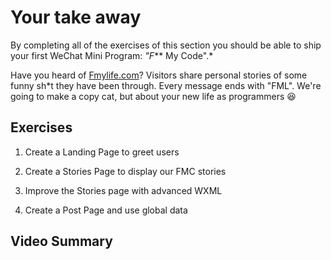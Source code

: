 # Your take away

By completing all of the exercises of this section you should be able to ship your first WeChat Mini Program: *"F*** My Code".*

Have you heard of [Fmylife.com](https://fmylife.com/)? Visitors share personal stories of some funny sh*t they have been through. Every message ends with "FML". We're going to make a copy cat, but about your new life as programmers 😆

## Exercises

1. Create a Landing Page to greet users

2. Create a Stories Page to display our FMC stories

3. Improve the Stories page with advanced WXML

4. Create a Post Page and use global data

## Video Summary
 